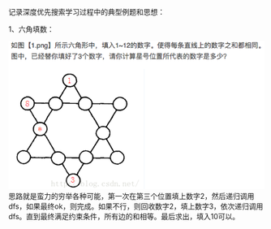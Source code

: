 记录深度优先搜索学习过程中的典型例题和思想：

1、六角填数：

![images](./images/1.png)
思路就是蛮力的穷举各种可能，第一次在第三个位置填上数字2，然后递归调用dfs，如果最终ok，则完成。如果不行，则回收数字2，填上数字3，依次递归调用dfs。直到最终满足约束条件，所有边的和相等。最后求出，填入10可以。
